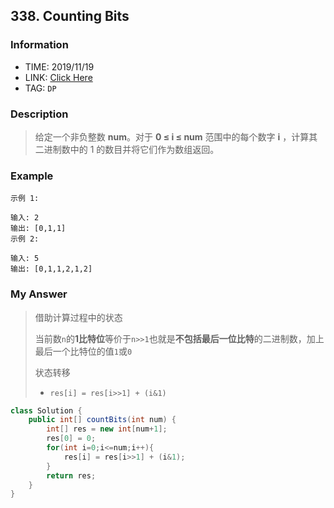 ## 338. Counting Bits

### Information

* TIME: 2019/11/19
* LINK: [Click Here]( https://leetcode-cn.com/problems/counting-bits/ )
* TAG: `DP`

### Description

>  给定一个非负整数 **num**。对于 **0 ≤ i ≤ num** 范围中的每个数字 **i** ，计算其二进制数中的 1 的数目并将它们作为数组返回。 

### Example

```text
示例 1:

输入: 2
输出: [0,1,1]
示例 2:

输入: 5
输出: [0,1,1,2,1,2]
```

### My Answer

> 借助计算过程中的状态
>
> 当前数`n`的**1比特位**等价于`n>>1`也就是**不包括最后一位比特**的二进制数，加上最后一个比特位的值`1`或`0`
>
> 状态转移
>
> * `res[i] = res[i>>1] + (i&1)`

```java
class Solution {
    public int[] countBits(int num) {
        int[] res = new int[num+1];
        res[0] = 0;
        for(int i=0;i<=num;i++){
            res[i] = res[i>>1] + (i&1);
        }
        return res;
    }
}
```
